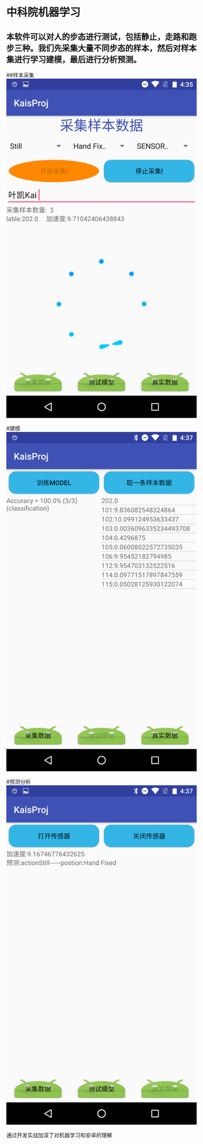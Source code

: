 # 中科院机器学习

## 本软件可以对人的步态进行测试，包括静止，走路和跑步三种。我们先采集大量不同步态的样本，然后对样本集进行学习建模，最后进行分析预测。

##样本采集
![logo](https://github.com/VisionaryKai/SVMProj/blob/master/shots/Screenshot_20161006-163600.png)

#建模
![logo](https://github.com/VisionaryKai/SVMProj/blob/master/shots/Screenshot_20161006-163744.png)

#预测分析
![logo](https://github.com/VisionaryKai/SVMProj/blob/master/shots/Screenshot_20161006-163753.png)

通过开发实战加深了对机器学习和安卓的理解
